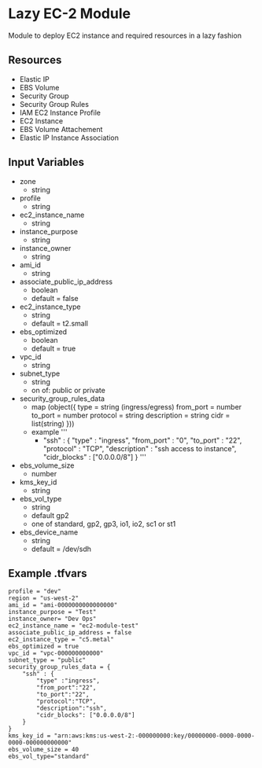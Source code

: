 # Lazy EC-2 Module
Module to deploy EC2 instance and required resources in a lazy fashion

## Resources
- Elastic IP
- EBS Volume
- Security Group 
- Security Group Rules
- IAM EC2 Instance Profile
- EC2 Instance
- EBS Volume Attachement
- Elastic IP Instance Association

## Input Variables
- zone
    - string
- profile
    - string
- ec2_instance_name
    - string
- instance_purpose
    - string
- instance_owner
    - string
- ami_id
    - string
- associate_public_ip_address
    - boolean
    - default = false
- ec2_instance_type
    - string
    - default = t2.small
- ebs_optimized
    - boolean
    - default = true
- vpc_id
    - string
- subnet_type
    - string
    - on of: public or private
- security_group_rules_data
    - map (object({
        type = string (ingress/egress)
        from_port = number
        to_port = number
        protocol = string
        description = string
        cidr = list(string)
    }))
    - example 
    '''
        - "ssh" : {
            "type" : "ingress",
            "from_port" : "0",
            "to_port" : "22",
            "protocol" : "TCP",
            "description" : "ssh access to instance",
            "cidr_blocks" : ["0.0.0.0/8"]
        }
    '''
- ebs_volume_size
    - number
- kms_key_id
    - string
- ebs_vol_type
    - string
    - default gp2
    - one of standard, gp2, gp3, io1, io2, sc1 or st1
- ebs_device_name
    - string
    - default = /dev/sdh

## Example .tfvars
```
profile = "dev"
region = "us-west-2"
ami_id = "ami-0000000000000000"
instance_purpose = "Test"
instance_owner= "Dev Ops"
ec2_instance_name = "ec2-module-test"
associate_public_ip_address = false
ec2_instance_type = "c5.metal"
ebs_optimized = true
vpc_id = "vpc-000000000000"
subnet_type = "public"
security_group_rules_data = {
    "ssh" : {
        "type" :"ingress",
        "from_port":"22",
        "to_port":"22",
        "protocol":"TCP",
        "description":"ssh",
        "cidr_blocks": ["0.0.0.0/8"]
    }
}
kms_key_id = "arn:aws:kms:us-west-2:-000000000:key/00000000-0000-0000-0000-000000000000"
ebs_volume_size = 40
ebs_vol_type="standard"
```
